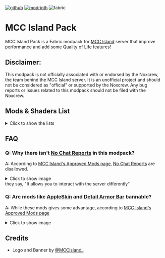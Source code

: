 [![github](https://cdn.jsdelivr.net/npm/@intergrav/devins-badges@3/assets/cozy/available/github_vector.svg)](https://github.com/barraIhsan/mcc-island/)
[![modrinth](https://cdn.jsdelivr.net/npm/@intergrav/devins-badges@3/assets/cozy/available/modrinth_vector.svg)](https://modrinth.com/modpack/VUgT3tpv)
![fabric](https://cdn.jsdelivr.net/npm/@intergrav/devins-badges@3/assets/cozy/supported/fabric_vector.svg)
# MCC Island Pack

MCC Island Pack is a Fabric modpack for [MCC Island](https://mccisland.net) server that improve performance and add some Quality of Life features!

## Disclaimer:

This modpack is not officially associated with or endorsed by the Noxcrew, the team behind the MCC Island server. It is an unofficial project and should not be considered as "official" or supported by the Noxcrew. Any bug reports or issues related to this modpack should not be filed with the Noxcrew.

## Mods & Shaders List
<details>
<summary>Click to show the lists</summary>

### Performance Mods
- 📌 [Sodium](https://modrinth.com/mod/AANobbMI), [Sodium Extra](https://modrinth.com/mod/PtjYWJkn), and [Indium](https://modrinth.com/mod/Orvt0mRa) - Improves frame rates and reduces lag spikes
- 📌 [Lithium](https://modrinth.com/mod/gvQqBUqZ) - General purpose optimization
- [Entity Culling](https://modrinth.com/mod/NNAgCjsB), and [More Culling](https://modrinth.com/mod/51shyZVL) - Hide things that are not visible
- [Concurrent Chunk Management Engine](https://modrinth.com/mod/VSNURh3q) - Improves chunk performance
- [Exordium](https://modrinth.com/mod/DynYZEae) - FPS Limiter for GUI
- [Fastload](https://modrinth.com/mod/kCpssoSb) - Load world faster
- [FerriteCore](https://modrinth.com/mod/uXXizFIs) - Reduces memory usage
- [ImmediatelyFast](https://modrinth.com/mod/5ZwdcRci) - Optimize immediate mode rendering
- [Krypton](https://modrinth.com/mod/fQEb0iXm) - Optimizes networking stack and entity tracker
- [Memory Leak Fix](https://modrinth.com/mod/NRjRiSSD) - Fixes multiple memory leaks
- [Smooth Boot](https://modrinth.com/mod/FWumhS4T) - Makes Minecraft load smoother and faster
- [Starlight](https://modrinth.com/mod/H8CaAYZC) - Rewrites the light engine to fix lighting performance and lighting errors
- [Very Many Players](https://modrinth.com/mod/wnEe9KBa) - Improve server performance at high player counts

### General QoL Mods
- 📌 [MCCI Utils](https://modrinth.com/mod/DJ1mNMjS), and [Island Utils](https://modrinth.com/mod/iw8lsmHb) - Utility mod for MCC Island
- 📌 [Iris](https://modrinth.com/mod/YL57xq9U) - A shaders mod
- 📌 [Zoomify](https://modrinth.com/mod/w7ThoJFB) - A zoom mod with infinite customizability
- [3d Skin Layers](https://modrinth.com/mod/zV5r3pPn) - Renders the player skin layer in 3d
- [AntiGhost](https://modrinth.com/mod/Jw3Wx1KR) - Get rid of ghost blocks around yourself
- [AppleSkin](https://modrinth.com/mod/EsAfCjCV) - Adds various food-related HUD improvements
- [Capes](https://modrinth.com/mod/89Wsn8GD) - Lets you use capes from Optifine, LabyMod, Cosmetica, Wynntils, Capes++, and MinecraftCapes
- [Chat Signing Hider](https://modrinth.com/mod/6KrNtW32) - Hides all things related to chat signing
- [Detail Armor Bar](https://modrinth.com/mod/hAt6ty93) - Show more details of armors in Armor bar
- [Mod Menu](https://modrinth.com/mod/mOgUt4GM) - Adds a mod menu
- [Noxesium](https://modrinth.com/mod/Kw7Sm3Xf) - A client-side mod with various additions, changes and performance improvements
- [Reese's Sodium Options](https://modrinth.com/mod/Bh37bMuy) - Replaces Sodium's Options Screen with intention of improving UX
- [Replay Mod](https://modrinth.com/mod/Nv2fQJo5) - The Replay Mod allows you to record, replay and share your gaming experience

### Other Mods
- [Fabric API](https://modrinth.com/mod/P7dR8mSH) - Essential hooks for modding with Fabric
- [Fabric Language Kotlin](https://modrinth.com/mod/Ha28R6CL) - Enables usage of the Kotlin programming language for Fabric mods
- [Model Gap Fix](https://modrinth.com/mod/QdG47OkI) - Fixes those annoying gaps that appear in item and block models
- [YetAnotherConfigLib](https://modrinth.com/mod/1eAoo2KR) - Yet Another Config Lib
- [Your Options Shall Be Respected](https://modrinth.com/mod/WwbubTsV) - Provide default options

### Shaders Included
- [Complementary Shaders v4](https://modrinth.com/shader/R6NEzAwj) - Complementary v4 is being good at everything
- [Complementary Reimagined](https://modrinth.com/shader/HVnmMxH1) - Complementary Reimagined is a high quality shader pack that aims for perfection

</details>

## FAQ
### Q: Why there isn't [No Chat Reports](https://modrinth.com/mod/qQyHxfxd) in this modpack?
A: According to [MCC Island's Approved Mods page](https://mccisland.net/help/mods/#:~:text=World%20Downloaders-,no%20chat%20reports,-We%20also%20don), [No Chat Reports](https://modrinth.com/mod/qQyHxfxd) are disallowed.
<details>
<summary>Click to show image</summary>

![disallowed mods screenshot](https://i.imgur.com/gbBzIbI.png)

</details>
 they say, "It allows you to interact with the server differently"

### Q: Are mods like [AppleSkin](https://modrinth.com/mod/EsAfCjCV) and [Detail Armor Bar](https://modrinth.com/mod/hAt6ty93) bannable?
A: While these mods gives some advantage, according to [MCC Island's Approved Mods page](https://mccisland.net/help/mods/#:~:text=Your%20own%20Status,weapons%20and%20tools%29)
<details>
<summary>Click to show image</summary>

![allowed mods screenshot](https://i.imgur.com/Xw7lkze.png)

</details>

## Credits
- Logo and Banner by [@MCCisland_](https://twitter.com/MCCisland_/)